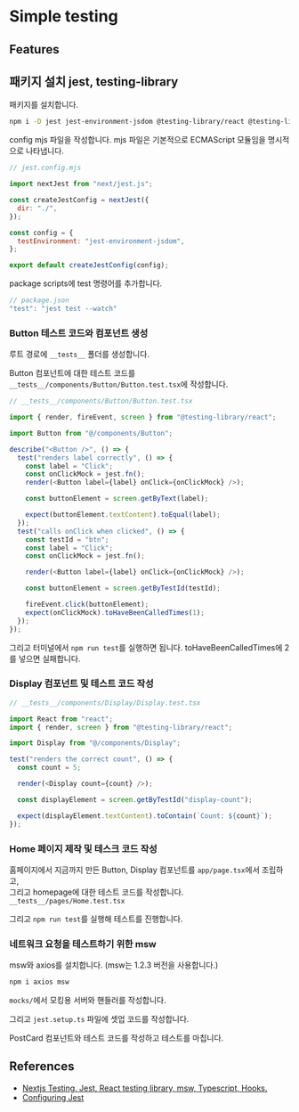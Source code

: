 # Simple testing

## Features

## 패키지 설치 jest, testing-library

패키지를 설치합니다.

```bash
npm i -D jest jest-environment-jsdom @testing-library/react @testing-library/jest-dom @types/jest
```

config mjs 파일을 작성합니다. mjs 파일은 기본적으로 ECMAScript 모듈임을 명시적으로 나타냅니다.

```js
// jest.config.mjs

import nextJest from "next/jest.js";

const createJestConfig = nextJest({
  dir: "./",
});

const config = {
  testEnvironment: "jest-environment-jsdom",
};

export default createJestConfig(config);
```

package scripts에 test 명령어를 추가합니다.

```js
// package.json
"test": "jest test --watch"
```

### Button 테스트 코드와 컴포넌트 생성

루트 경로에 `__tests__` 폴더를 생성합니다.

Button 컴포넌트에 대한 테스트 코드를 `__tests__/components/Button/Button.test.tsx`에 작성합니다.

```js
// __tests__/components/Button/Button.test.tsx

import { render, fireEvent, screen } from "@testing-library/react";

import Button from "@/components/Button";

describe("<Button />", () => {
  test("renders label correctly", () => {
    const label = "Click";
    const onClickMock = jest.fn();
    render(<Button label={label} onClick={onClickMock} />);

    const buttonElement = screen.getByText(label);

    expect(buttonElement.textContent).toEqual(label);
  });
  test("calls onClick when clicked", () => {
    const testId = "btn";
    const label = "Click";
    const onClickMock = jest.fn();

    render(<Button label={label} onClick={onClickMock} />);

    const buttonElement = screen.getByTestId(testId);

    fireEvent.click(buttonElement);
    expect(onClickMock).toHaveBeenCalledTimes(1);
  });
});
```

그리고 터미널에서 `npm run test`를 실행하면 됩니다. toHaveBeenCalledTimes에 2를 넣으면 실패합니다.

### Display 컴포넌트 및 테스트 코드 작성

```js
// __tests__/components/Display/Display.test.tsx

import React from "react";
import { render, screen } from "@testing-library/react";

import Display from "@/components/Display";

test("renders the correct count", () => {
  const count = 5;

  render(<Display count={count} />);

  const displayElement = screen.getByTestId("display-count");

  expect(displayElement.textContent).toContain(`Count: ${count}`);
});
```

### Home 페이지 제작 및 테스크 코드 작성

홈페이지에서 지금까지 만든 Button, Display 컴포넌트를 `app/page.tsx`에서 조립하고,<br>
그리고 homepage에 대한 테스트 코드를 작성합니다. `__tests__/pages/Home.test.tsx`

그리고 `npm run test`를 실행해 테스트를 진행합니다.

### 네트워크 요청을 테스트하기 위한 msw

msw와 axios를 설치합니다. (msw는 1.2.3 버전을 사용합니다.)

```bash
npm i axios msw
```

`mocks/`에서 모킹용 서버와 핸들러를 작성합니다.

그리고 `jest.setup.ts` 파일에 셋업 코드를 작성합니다.

PostCard 컴포넌트와 테스트 코드를 작성하고 테스트를 마칩니다.

## References

- [Nextjs Testing. Jest, React testing library, msw, Typescript, Hooks.](https://www.youtube.com/watch?v=4X3vfTdi6uA)
- [Configuring Jest](https://jestjs.io/docs/next/configuration)
